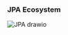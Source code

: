 ### JPA Ecosystem 
![JPA drawio](https://github.com/Liu-Chen-CS/springboot-jpa/assets/158779475/0d5c04d6-a1e2-49c5-b48e-832879815f9a)

